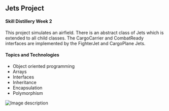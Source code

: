## Jets Project

#### Skill Distillery Week 2

This project simulates an airfield. There is an abstract class of Jets which is extended to all child classes. The CargoCarrier and CombatReady interfaces are implemented by the FighterJet and CargoPlane Jets.

#### Topics and Technologies
+ Object oriented programming
+ Arrays
+ Interfaces
+ Inheritance
+ Encapsulation
+ Polymorphism

![Image description](https://github.com/SkillDistillery/SD18/blob/master/java1/Jets/images/UMLJets.png?raw=true)
